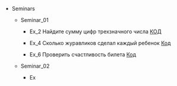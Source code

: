 
- Seminars
    - Seminar_01
        - Ex_2 Найдите сумму цифр трехзначного числа [КОД](Seminars/Seminar_001/Ex_2.py)
          
        - Ex_4 Сколько журавликов сделал каждый ребенок [Код](Seminars/Seminar_001/Ex_4.py)

        - Ex_6 Проверить счастливость билета [Код](Seminars/Seminar_001/Ex_6.py)
        
    - Seminar_02
        - Ex
        
